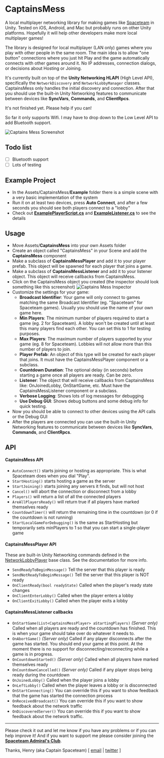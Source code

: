 # CaptainsMess
A local multiplayer networking library for making games like [Spaceteam](http://sleepingbeastgames.com/spaceteam) in Unity. Tested on iOS, Android, and Mac but probably runs on other Unity platforms. Hopefully it will help other developers make more local multiplayer games!

The library is designed for local multiplayer (LAN only) games where you play with other people in the same room. The main idea is to allow "one button" connections where you just hit Play and the game automatically connects with other games around it. No IP addresses, connection dialogs, or decisions about Hosting or Joining.

It's currently built on top of the **Unity Networking HLAPI** (High Level API), specifically the `NetworkDiscovery` and `NetworkLobbyManager` classes. CaptainsMess only handles the initial discovery and connection. After that you should use the built-in Unity Networking features to communicate between devices like **SyncVars**, **Commands**, and **ClientRpcs**.

It's not finished yet. Please help if you can!

So far it only supports Wifi. I may have to drop down to the Low Level API to add Bluetooth support.

![Captains Mess Screenshot](http://www.sleepingbeastgames.com/files/CaptainsMessScreenshot.jpg)

## Todo list
- [ ] Bluetooth support
- [ ] Lots of testing

## Example Project
- In the Assets/CaptainsMess/**Example** folder there is a simple scene with a very basic implementation of the system
- Run it on at least two devices, press **Auto Connect**, and after a few seconds you should see both players connect to a "lobby"
- Check out **[ExamplePlayerScript.cs](Assets/CaptainsMess/Example/ExamplePlayerScript.cs)** and **[ExampleListener.cs](Assets/CaptainsMess/Example/ExampleListener.cs)** to see the details

## Usage
- Move Assets/**CaptainsMess** into your own Assets folder
- Create an object called "CaptainsMess" in your Scene and add the **CaptainsMess** component
- Make a subclass of **CaptainsMessPlayer** and add it to your player prefab. This object will be spawned for each player that joins a game.
- Make a subclass of **CaptainsMessListener** and add it to your listener object. This object will receive callbacks from CaptainsMess.
- Click on the CaptainsMess object you created (the inspector should look something like this screenshot)
![Captains Mess Inspector](http://www.sleepingbeastgames.com/files/CaptainsMessInspector.png)
- Customize the settings for your game:
     - **Broadcast Identifier**: Your game will only connect to games matching the same Broadcast Identifier (eg. "Spaceteam" for Spaceteam games). Usually you should use the name of your own game here.
     - **Min Players**: The minimum number of players required to start a game (eg. 2 for Spaceteam). A lobby won't be created until at least this many players find each other. You can set this to 1 for testing purposes.
     - **Max Players**: The maximum number of players supported by your game (eg. 8 for Spaceteam). Lobbies will not allow more than this number of players to join.
     - **Player Prefab**: An object of this type will be created for each player that joins. It must have the CaptainsMessPlayer component or a subclass.
     - **Countdown Duration**: The optional delay (in seconds) before starting a game once all players are ready. Can be zero.
     - **Listener**: The object that will receive callbacks from CaptainsMess like: OnJoinedLobby, OnStartGame, etc. Must have the CaptainsMessListener component or a subclass.
     - **Verbose Logging**: Shows lots of log messages for debugging
     - **Use Debug GUI**: Shows debug buttons and some debug info for quick testing.
- Now you should be able to connect to other devices using the API calls or the Debug GUI
- After the players are connected you can use the built-in Unity Networking features to communicate between devices like **SyncVars**, **Commands**, and **ClientRpcs**.

## API

#### CaptainsMess API
- `AutoConnect()` starts joining or hosting as appropriate. This is what Spaceteam does when you dial "Play".
- `StartHosting()` starts hosting a game as the server
- `StartJoining()` starts joining any servers it finds, but will not host
- `Cancel()` will abort the connection or disconnect from a lobby
- `Players()` will return a list of all the connected players
- `AreAllPlayersReady()` will return true if all players have marked themselves ready
- `CountdownTimer()` will return the remaining time in the countdown (or 0 if the countdown is not running)
- `StartLocalGameForDebugging()` is the same as StartHosting but temporarily sets minPlayers to 1 so that you can start a single-player game

#### CaptainsMessPlayer API
These are built-in Unity Networking commands defined in the [NetworkLobbyPlayer](http://docs.unity3d.com/ScriptReference/Networking.NetworkLobbyPlayer.html) base class. See the documentation for more info.
- `SendReadyToBeginMessage()` Tell the server that this player is ready
- `SendNotReadyToBeginMessage()` Tell the server that this player is NOT ready
- `OnClientReady(bool readyState)` Called when the player's ready state changes
- `OnClientEnterLobby()` Called when the player enters a lobby
- `OnClientExitLobby()` Called when the player exits a lobby

#### CaptainsMessListener callbacks
- `OnStartGame(List<CaptainsMessPlayer> aStartingPlayers)` *(Server only)* Called when all players are ready and the countdown has finished. This is when your game should take over do whatever it needs to.
- `OnAbortGame()` *(Server only)* Called if any player disconnects after the game has started. You should end your game at this point. At the moment there is no support for disconnecting/reconnecting while a game is in progress.
- `OnCountdownStarted()` *(Server only)* Called when all players have marked themselves ready
- `OnCountdownCancelled()` *(Server only)* Called if any player stops being ready during the countdown
- `OnJoinedLobby()` Called when the player joins a lobby
- `OnLeftLobby()` Called when the player leaves a lobby or is disconnected
- `OnStartConnecting()` You can override this if you want to show feedback that the game has started the connection process
- `OnReceivedBroadcast()` You can override this if you want to show feedback about the network traffic
- `OnDiscoveredServer()` You can override this if you want to show feedback about the network traffic.

---
Please check it out and let me know if you have any problems or if you can help improve it! And if you want to support me please consider joining the **[Spaceteam Admiral's Club](http://spaceteamadmiralsclub.com/forum/plugin/page/membersArea)**.

Thanks, Henry (aka Captain Spaceteam) \[ [email](mailto:henry@sleepingbeastgames.com) | [twitter](https://twitter.com/hengineer) \]
